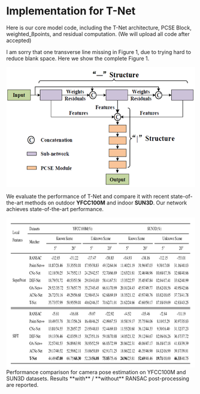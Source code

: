 # Implementation for T-Net
Here is our core model code, including the T-Net architecture, PCSE Block, weighted_8points, and residual computation. (We will upload all code after accepted)

I am sorry that one transverse line missing in Figure 1, due to trying hard to reduce blank space. Here we show the complete Figure 1.
<div align=center><img src=https://github.com/ZCBhope/T-Net/blob/main/Figure.png width="560" height="320" ></div>

We evaluate the performance of T-Net and compare it with recent state-of-the-art methods on outdoor **YFCC100M** and indoor **SUN3D**. Our network achieves state-of-the-art performance.


<div align=center><img src=https://github.com/ZCBhope/T-Net/blob/main/Table.png width="804" height="401" ></div>
Performance comparison for camera pose estimation on YFCC100M and SUN3D datasets. Results **with** / **without** RANSAC post-processing are reported. 

